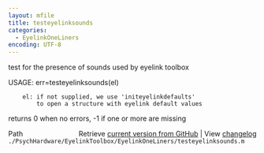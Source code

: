 ```yaml
---
layout: mfile
title: testeyelinksounds
categories:
  - EyelinkOneLiners
encoding: UTF-8
---
```


 test for the presence of sounds used by eyelink toolbox  

 USAGE: err=testeyelinksounds(el)  

        el: if not supplied, we use 'initeyelinkdefaults'  
            to open a structure with eyelink default values  
 returns 0 when no errors, -1 if one or more are missing  



<div class="code_header" style="text-align:right;">
  <span style="float:left;">Path&nbsp;&nbsp;</span> <span class="counter">Retrieve <a href=
  "https://raw.github.com/Psychtoolbox-3/Psychtoolbox-3/beta/./PsychHardware/EyelinkToolbox/EyelinkOneLiners/testeyelinksounds.m">current version from GitHub</a> | View <a href=
  "https://github.com/Psychtoolbox-3/Psychtoolbox-3/commits/beta/./PsychHardware/EyelinkToolbox/EyelinkOneLiners/testeyelinksounds.m">changelog</a></span>
</div>
<div class="code">
  <code>./PsychHardware/EyelinkToolbox/EyelinkOneLiners/testeyelinksounds.m</code>
</div>
